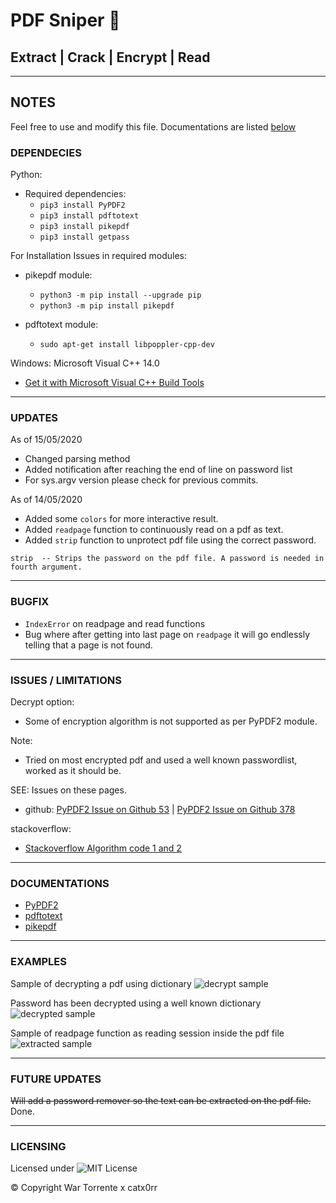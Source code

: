 # PDF Sniper 🏹

## Extract | Crack | Encrypt | Read 


---

## NOTES

Feel free to use and modify this file. Documentations are listed [below](#documentations)

### DEPENDECIES

Python:
- Required dependencies:
    - ```pip3 install PyPDF2```
    - ```pip3 install pdftotext```
    - ```pip3 install pikepdf```
    - ```pip3 install getpass```


For Installation Issues in required modules:
- pikepdf module:
    - ```python3 -m pip install --upgrade pip```
    - ```python3 -m pip install pikepdf```

- pdftotext module:
    - ```sudo apt-get install libpoppler-cpp-dev```
        
Windows: Microsoft Visual C++ 14.0
- [Get it with Microsoft Visual C++ Build Tools](https://visualstudio.microsoft.com/visual-cpp-build-tools/)


---

### UPDATES

As of 15/05/2020

- Changed parsing method
- Added notification after reaching the end of line on password list
- For sys.argv version please check for previous commits. 

As of 14/05/2020
- Added some `colors` for more interactive result.
- Added `readpage` function to continuously read on a pdf as text.
- Added `strip` function to unprotect pdf file using the correct password.

```strip  -- Strips the password on the pdf file. A password is needed in fourth argument.```


---

### BUGFIX
- `IndexError` on readpage and read functions
- Bug where after getting into last page on `readpage` it will go endlessly telling that a page is not found.

---

### ISSUES / LIMITATIONS
Decrypt option: 

- Some of encryption algorithm is not supported as per PyPDF2 module.     

Note: 
- Tried on most encrypted pdf and used a well known passwordlist, worked as it should be.

SEE: Issues on these pages.
- github: [PyPDF2 Issue on Github 53](https://github.com/mstamy2/PyPDF2/issues/53) | [PyPDF2 Issue on Github 378](https://github.com/mstamy2/PyPDF2/issues/378)

stackoverflow:
- [Stackoverflow Algorithm code 1 and 2](https://stackoverflow.com/questions/50751267/only-algorithm-code-1-and-2-are-supported)


---

### DOCUMENTATIONS

- [PyPDF2](https://pythonhosted.org/PyPDF2/PdfFileReader.html)
- [pdftotext](https://pypi.org/project/pdftotext/)
- [pikepdf](https://pypi.org/project/pikepdf/)


---

### EXAMPLES

Sample of decrypting a pdf using dictionary
![decrypt sample](https://github.com/catx0rr/python-scripts/blob/master/pdfsniper/images/decrypt.PNG)

Password has been decrypted using a well known dictionary
![decrypted sample](https://github.com/catx0rr/python-scripts/blob/master/pdfsniper/images/decrypted.PNG)

Sample of readpage function as reading session inside the pdf file
![extracted sample](https://github.com/catx0rr/python-scripts/blob/master/pdfsniper/images/readpage.PNG)


---

### FUTURE UPDATES 

~~Will add a password remover so the text can be extracted on the pdf file.~~ Done.


---
### LICENSING

Licensed under ![MIT License](LICENSE)

© Copyright War Torrente x catx0rr